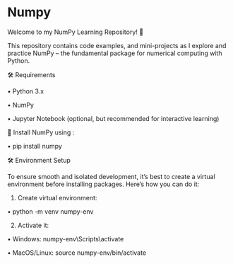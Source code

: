 # Numpy
Welcome to my NumPy Learning Repository! 👋

This repository contains code examples, and mini-projects as I explore and practice NumPy – the fundamental package for numerical computing with Python.


🛠 Requirements

 • Python 3.x

 • NumPy

 • Jupyter Notebook (optional, but recommended for interactive learning)


💾 Install NumPy using :

• pip install numpy


🛠️ Environment Setup

To ensure smooth and isolated development, it’s best to create a virtual environment before installing packages. Here’s how you can do it:

1. Create virtual environment:

• python -m venv numpy-env

2. Activate it:

• Windows: numpy-env\Scripts\activate

• MacOS/Linux: source numpy-env/bin/activate
